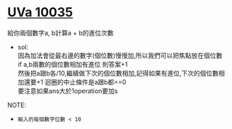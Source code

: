 # [UVa 10035](https://vjudge.net/problem/UVA-10035)

給你兩個數字a, b計算a + b的進位次數  

* sol:  
  因為加法會從最右邊的數字(個位數)慢慢加,所以我們可以把焦點放在個位數  
  if a,b兩數的個位數相加有進位 則答案+1  
  然後把a跟b各/10,繼續做下次的個位數相加,記得如果有進位,下次的個位數相加還要+1 迴圈的中止條件是a跟b都==0  
  要注意如果ans大於1operation要加s 

NOTE:  
  * `輸入的每個數字位數 < 10`
